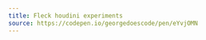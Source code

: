 ```yaml
---
title: Fleck houdini experiments
source: https://codepen.io/georgedoescode/pen/eYvjOMN
---
```


<exp-fleck />